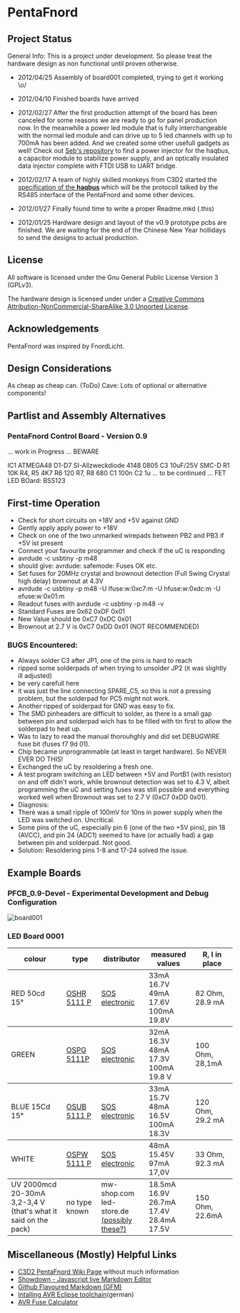 PentaFnord
============



Project Status
--------------

General Info: This is a project under development. So please treat the hardware design as non functional until proven otherwise.

* 2012/04/25 Assembly of board001 completed, trying to get it working \o/

* 2012/04/10 Finished boards have arrived

* 2012/02/27 After the first production attempt of the board has been canceled for some reasons we are ready to go for panel production now. In the meanwhile a power led module that is fully interchangeable with the normal led module and can drive up to 5 led channels with up to 700mA has been added. And we created some other usefull gadgets as well! Check out [Seb's repository](https://github.com/sebseb7/eagle/tree/master/4CHLED) to find a power injector for the haqbus, a capacitor module to stabilize power supply, and an optically insulated data injector complete with FTDI USB to UART bridge.  

* 2012/02/17 A team of highly skilled monkeys from C3D2 started the [specification of the __haqbus__](https://github.com/c3d2/haqbus) which will be the protocoll talked by the RS485 interface of the PentaFnord and some other devices.

* 2012/01/27 Finally found time to write a proper Readme.mkd (.this)

* 2012/01/25 Hardware design and layout of the v0.9 prototype pcbs are finished. We are waiting for the end of the Chinese New Year hollidays to send the designs to actual production.

License
-------
All software is licensed under the Gnu General Public License Version 3 (GPLv3).

The hardware design is licensed under 
 under a [Creative Commons Attribution-NonCommercial-ShareAlike 3.0 Unported License](http://creativecommons.org/licenses/by-nc-sa/3.0/).

Acknowledgements
----------------

PentaFnord was inspired by FnordLicht. 

Design Considerations
---------------------
As cheap as cheap can. (ToDo) Cave: Lots of optional or alternative components!

Partlist and Assembly Alternatives
----------------------------------

### PentaFnord Control Board - Version 0.9

... work in Progress ... BEWARE

IC1 ATMEGA48
D1-D7 SI-Allzweckdiode 4148 0805
C3 10uF/25V SMC-D
R1	10K
R4, R5 	4K7
R6	120
R7, R8	680
C1	100n
C2	1u
... to be continued ...
FET LED BOard: BSS123

First-time Operation
--------------------
* Check for short circuits on +18V and +5V against GND
* Gently apply apply power to +18V
* Check on one of the two unmarked wirepads between PB2 and PB3 if +5V ist present
* Connect your favourite programmer and check if the uC is responding
 * avrdude -c usbtiny -p m48
 * should give: avrdude: safemode: Fuses OK etc.
* Set fuses for 20MHz crystal and brownout detection (Full Swing Crystal high delay) brownout at 4.3V
 * avrdude -c usbtiny -p m48 -U lfuse:w:0xc7:m -U hfuse:w:0xdc:m -U efuse:w:0x01:m 
 * Readout fuses with avrdude -c usbtiny -p m48 -v 
 * Standard Fuses are 0x62 0xDF 0x01
 * New Value should be 0xC7 0xDC 0x01
 * Brownout at 2.7 V is 0xC7 0xDD 0x01 (NOT RECOMMENDED)



### BUGS Encountered:

* Always solder C3 after JP1, one of the pins is hard to reach
* ripped some solderpads of when trying to unsolder JP2 (it was slightly ill adjusted)
 * be very carefull here
 * it was just the line connecting SPARE\_C5, so this is not a pressing problem, but the solderpad for PC5 _might_ not work.
 * Another ripped of solderpad for GND was easy to fix.
* The SMD pinheaders are difficult to solder, as there is a small gap between pin and solderpad wich has to be filled with tin first to allow the solderpad to heat up.
* Was to lazy to read the manual thorouhghly and did set DEBUGWIRE fuse bit (fuses f7 9d 01).
 * Chip became unprogrammable (at least in target hardware). So NEVER EVER DO THIS!
 * Exchanged the uC by resoldering a fresh one.
 * A test program switching an LED between +5V and PortB1 (with resistor) on and off didn't work, while brownout detection was set to 4.3 V, albeit programming the uC and setting fuses was still possible and everything worked well when Brownout was set to 2.7 V (0xC7 0xDD 0x01).
 * Diagnosis:
  * There was a small ripple of 100mV for 10ns in power supply when the LED was switched on. Uncritical.
  * Some pins of the uC, especially pin 6 (one of the two +5V pins), pin 18 (AVCC), and pin 24 (ADC1) seemed to have (or actually had) a gap between pin and solderpad. Not good.
  * Solution: Resoldering pins 1-8 and 17-24 solved the issue.




Example Boards
--------------

### PFCB_0.9-Devel - Experimental Development and Debug Configuration
![board001](/alxlo/PentaFnord/raw/master/img/board001.jpg)


### LED Board 0001

<table rules="rows">
<tr>
<th>colour</th>
<th>type</th>
<th>distributor</th>
<th>measured values</th>
<th>R, I in place</th>
</tr>

<tr>
<td>RED 50cd 15°</td>
<td><a href='http://www.soselectronic.com/a_info/resource/d/OptoSupply/OSHR5111P.pdf'>OSHR 5111 P</a></td>
<td><a href='http://www.soselectronic.com/?str=371&artnum=67726'>SOS electronic</a></td>
<td>33mA 16.7V <br /> 49mA 17.6V <br />100mA 19.8V</td>
<td>82 Ohm, 28.9 mA</td>
</tr>


<tr>
<td>GREEN</td>
<td><a href='http://www.soselectronic.com/a_info/resource/d/OptoSupply/OSPG5111P.pdf'>OSPG 5111P</a></td>
<td><a href='http://www.soselectronic.com/?str=371&artnum=101068'>SOS electronic</a></td>
<td>32mA 16.3V <br /> 48mA 17.3V <br /> 100mA 19.8 V</td>
<td>100 Ohm, 28,1mA</td>
</tr>


<tr>
<td>BLUE 15Cd 15°</td>
<td><a href='http://www.soselectronic.com/a_info/resource/d/OptoSupply/OSUB5111P.pdf'>OSUB 5111 P</a></td>
<td><a href='http://www.soselectronic.com/?str=371&artnum=101067'>SOS electronic</a></td>
<td> 33mA 15.7V <br />48mA 16.5V <br /> 100mA 18.3V</td>
<td>120 Ohm, 29.2 mA</td>
</tr>

<tr>
<td>WHITE</td>
<td><a href='http://www.soselectronic.com/a_info/resource/d/OptoSupply/OSPW5111P.pdf'>OSPW 5111 P</a></td>
<td><a href='http://www.soselectronic.com/?str=371&artnum=101065'>SOS electronic</a></td>
<td>48mA 15.45V <br />97mA 17,0V</td>
<td>33 Ohm, 92.3 mA</td>
</tr>


<tr>
<td>UV 2000mcd 20-30mA 3,2-3,4 V<br />(that's what it said on the pack)</td>
<td>no type known</td>
<td>mw-shop.com<br />led-store.de<br /><a href='http://www.shop-014.de/michawi-p868h34s157-50-superhelle-UV-LED.html'>(possibly these?)</a></td>
<td>18.5mA 16.9V <br />26.7mA 17.4V <br />28.4mA 17.5V</td>
<td>150 Ohm, 22.6mA</td>
</tr>

</table>













Miscellaneous (Mostly) Helpful Links
---------------------------
* [C3D2 PentaFnord Wiki Page](https://www.c3d2.de/wiki/PentaFnord) without much information
* [Showdown - Javascript live Markdown Editor](http://softwaremaniacs.org/playground/showdown-highlight/)
* [Github Flavoured Markdown (GFM)](http://github.github.com/github-flavored-markdown/)
* [Intalling AVR Eclipse toolchain](http://www.mikrocontroller.net/articles/AVR_Eclipse#Ubuntu_.28Zum_zweiten.29)(german)
* [AVR Fuse Calculator](http://www.engbedded.com/fusecalc)
